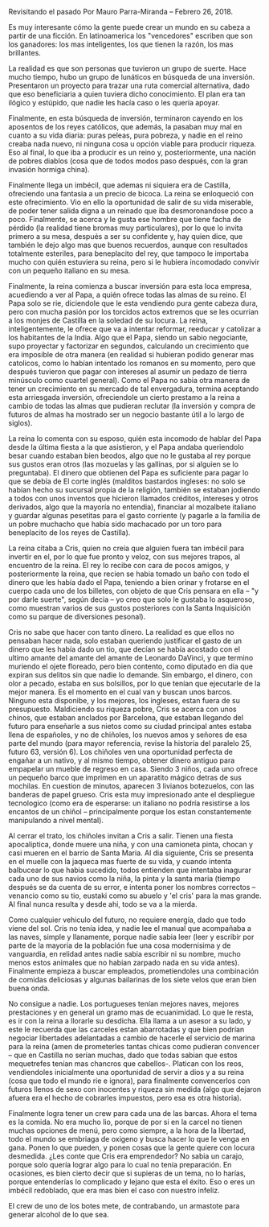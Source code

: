 Revisitando el pasado
Por Mauro Parra-Miranda – Febrero 26, 2018. 

Es muy interesante cómo la gente puede crear un mundo en su cabeza a partir de una ficción. En latinoamerica los &quot;vencedores&quot; escriben que son los ganadores: los mas inteligentes, los que tienen la razón, los mas brillantes.

La realidad es que son personas que tuvieron un grupo de suerte. Hace mucho tiempo, hubo un grupo de lunáticos en búsqueda de una inversión. Presentaron un proyecto para trazar una ruta comercial alternativa, dado que eso beneficiaria a quien tuviera dicho conocimiento. El plan era tan ilógico y estúpido, que nadie les hacía caso o les quería apoyar.

Finalmente, en esta búsqueda de inversión, terminaron cayendo en los aposentos de los reyes católicos, que además, la pasaban muy mal en cuanto a su vida diaria: puras peleas, pura pobreza, y nadie en el reino creaba  nada nuevo, ni ninguna cosa u opción viable para producir riqueza. Eso al final, lo que iba a producir es un reino y, posteriormente, una nación de pobres diablos (cosa que de todos modos paso después, con la gran invasión hormiga china).

Finalmente llega un imbécil, que ademas ni siquiera era de Castilla, ofreciendo una fantasia a un precio de bicoca. La reina se enloqueció con este ofrecimiento. Vio en ello la oportunidad de salir de su vida miserable, de poder tener salida digna a un reinado que iba desmoronandose poco a poco. Finalmente, se acerca y le gusta ese hombre que tiene facha de pérdido (la realidad tiene bromas muy particulares), por lo que lo invita primero a su mesa, después a ser su confidente y, hay quien dice, que también le dejo algo mas que buenos recuerdos, aunque con resultados totalmente esteriles, para beneplacito del rey, que tampoco le importaba mucho con quién estuviera su reina, pero si le hubiera incomodado convivir con un pequeño italiano en su mesa.

Finalmente, la reina comienza a buscar inversión para esta loca empresa, acuediendo a ver al Papa, a quién ofrece todas las almas de su reino. El Papa solo se rie, diciendole que le esta vendiendo pura gente cabeza dura, pero con mucha pasión por los torcidos actos extremos que se les ocurrian a los monjes de Castilla en la soledad de su locura. La reina, inteligentemente, le ofrece que va a intentar reformar, reeducar y catolizar a los habitantes de la India. Algo que el Papa, siendo un sabio negociante, supo proyectar y factorizar en segundos, calculando un crecimiento que era imposible de otra manera (en realidad si hubieran podido generar mas catolicos, como lo habían intentado los romanos en su momento, pero que después tuvieron que pagar con intereses al asumir un pedazo de tierra minúsculo como cuartel general). Como el Papa no sabia otra manera de tener un crecimiento en su mercado de tal envergadura, termina aceptando esta arriesgada inversión, ofreciendole un cierto prestamo a la reina a cambio de todas las almas que pudieran reclutar (la inversión y compra de futuros de almas ha mostrado ser un negocio bastante útil a lo largo de siglos).

 La reina lo comenta con su esposo, quién esta incomodo de hablar del Papa desde la última fiesta a la que asistieron, y el Papa andaba queriendolo besar cuando estaban bien beodos, algo que no le gustaba al rey porque sus gustos eran otros (las mozuelas y las gallinas, por si alguien se lo preguntaba).  El dinero que obtienen del Papa es suficiente para pagar lo que se debía de El corte inglés (malditos bastardos ingleses: no solo se habían hecho su sucursal propia de la religión, también se estaban jodiendo a todos con unos inventos que hicieron llamados créditos, intereses y otros derivados, algo que la mayoría no entendia), financiar al mozalbete italiano y guardar algunas pesetitas para el gasto corriente (y pagarle a la familia de un pobre muchacho que había sido machacado por un toro para beneplacito de los reyes de Castilla).

La reina citaba a Cris, quien no creía que alguien fuera tan imbécil para invertir en el, por lo que fue pronto y veloz, con sus mejores trapos, al encuentro de la reina. El rey lo recibe con cara de pocos amigos, y posteriormente la reina, que recien se habia tomado un baño con todo el dinero que les había dado el Papa, teniendo a bien orinar y frotarse en el cuerpo cada uno de los billetes, con objeto de que Cris pensara en ella – &quot;y por darle suerte&quot;, según decia – yo creo que solo le gustaba lo asqueroso, como muestran varios de sus gustos posteriores con la Santa Inquisición como su parque de diversiones pesonal).

Cris no sabe que hacer con tanto dinero. La realidad es que ellos no pensaban hacer nada, solo estaban queriendo justificar el gasto de un dinero que les había dado un tio, que decían se había acostado con el ultimo amante del amante del amante de Leonardo DaVinci, y que termino muriendo el ojete floreado, pero bien contento, como diputado en dia que expiran sus delitos sin que nadie lo demande. Sin embargo, el dinero, con olor a pecado, estaba en sus bolsillos, por lo que tenían que ejecutarle de la mejor manera. Es el momento en el cual van y buscan unos barcos. Ninguno esta disponibe, y los mejores, los ingleses, estan fuera de su presupuesto. Maldiciendo su riqueza pobre, Cris se acerca con unos chinos, que estaban anclados por Barcelona, que estaban llegando del futuro para enseñarle a sus nietos como su ciudad principal antes estaba llena de españoles, y no de chiñoles, los nuevos amos y señores de esa parte del mundo (para mayor referencia, revise la historia del paralelo 25, futuro 63, versión 6). Los chiñoles ven una oportunidad perfecta de engañar a un nativo, y al mismo tiempo, obtener dinero antiguo para empapelar un mueble de regreso en casa. Siendo 3 niños, cada uno ofrece un pequeño barco que imprimen en un aparatito mágico detras de sus mochilas. En cuestion de minutos, aparecen 3 livianos botezuelos, con las banderas de papel grueso. Cris esta muy impresionado ante el despliegue tecnologico (como era de esperarse: un italiano no podría resistirse a los encantos de un chiñol – principalmente porque los estan constantemente manipulando a nivel mental).

Al cerrar el trato, los chiñoles invitan a Cris a salir. Tienen una fiesta apocaliptica, donde muere una niña, y con una camioneta pinta, chocan y casi mueren en el barrio de Santa Maria. Al dia siguiente, Cris se presenta en el muelle con la jaqueca mas fuerte de su vida, y cuando intenta balbucear lo que habia sucedido, todos entienden que intentaba inagurar cada uno de sus navios como la niña, la pinta y la santa maria (tiempo después se da cuenta de su error, e intenta poner los nombres correctos – venancio como su tio, eustaki como su abuelo y &#39;el cris&#39; para la mas grande. Al final nunca resulta y desde ahi, todo se va a la mierda.

Como cualquier vehiculo del futuro, no requiere energía, dado que todo viene del sol. Cris no tenía idea, y nadie lee el manual que acompañaba a las naves, simple y llanamente, porque nadie sabia leer (leer y escribir por parte de la mayoria de la población fue una cosa modernisima y de vanguardia, en relidad antes nadie sabia escribir ni su nombre, mucho menos estos animales que no habian zarpado nada en su vida antes). Finalmente empieza a buscar empleados, prometiendoles una combinación de comidas deliciosas y algunas bailarinas de los siete velos que eran bien buena onda.

No consigue a nadie. Los portugueses tenían mejores naves, mejores prestaciones y en general un gramo mas de ecuanimidad. Lo que le resta, es ir con la reina a llorarle su desdicha. Ella llama a un asesor a su lado, y este le recuerda que las carceles estan abarrotadas y que bien podrían negociar libertades adelantadas a cambio de hacerle el servicio de marina para la reina (amen de prometerles tantas chicas como pudieran convencer – que en Castilla no serían muchas, dado que todas sabian que estos mequetrefes tenían mas chancros que cabellos-. Platican con los reos, vendiendoles inicialmente una oportunidad de servir a dios y a su reina (cosa que todo el mundo rie e ignora), para finalmente convencerlos con futuros llenos de sexo con inocentes y riqueza sin medida (algo que dejaron afuera era el hecho de cobrarles impuestos, pero esa es otra historia).

Finalmente logra tener un crew para cada una de las barcas. Ahora el tema es la comida. No era mucho lio, porque de por si en la carcel no tienen muchas opciones de menú, pero como siempre, a la hora de la libertad, todo el mundo se embriaga de oxigeno y busca hacer lo que le venga en gana. Ponen lo que pueden, y ponen cosas que la gente quiere con locura desmedida. ¿Les conte que Cris era emprendedor? No sabia un carajo, porque solo quería lograr algo para lo cual no tenía preparación. En ocasiones, es bien cierto decir que si supieras de un tema, no lo harías, porque entenderías lo complicado y lejano que esta el éxito. Eso o eres un imbécil redoblado, que era mas bien el caso con nuestro infeliz.

El crew de uno de los botes mete, de contrabando, un armastote para generar alcohol de lo que sea.